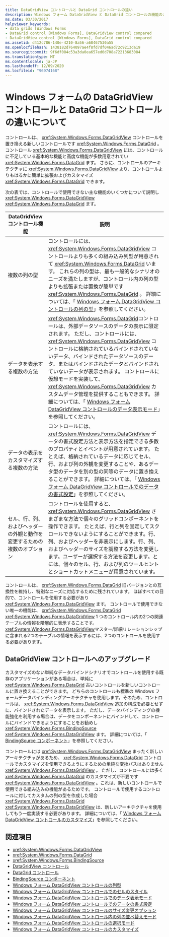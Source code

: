 ```yaml
---
title: DataGridView コントロールと DataGrid コントロールの違い
description: Windows フォーム DataGridView と DataGrid コントロールの機能のさまざまな相違点と、アーキテクチャの違いについて説明します。
ms.date: 03/30/2017
helpviewer_keywords:
- data grids [Windows Forms
- DataGrid control [Windows Forms], DataGridView control compared
- DataGridView control [Windows Forms], DataGrid control compared
ms.assetid: d412c786-140e-4210-8a56-a68467530a55
ms.openlocfilehash: 1438182d764097ae4f8fd7df046ad72c9213da19
ms.sourcegitcommit: 9f6df084c53a3da0ea657ed0d708a72213683084
ms.translationtype: MT
ms.contentlocale: ja-JP
ms.lasthandoff: 12/09/2020
ms.locfileid: "96974168"
---
```

# <a name="differences-between-the-windows-forms-datagridview-and-datagrid-controls"></a>Windows フォームの DataGridView コントロールと DataGrid コントロールの違いについて
コントロールは、 <xref:System.Windows.Forms.DataGridView> コントロールを置き換える新しいコントロールです <xref:System.Windows.Forms.DataGrid> 。 コントロール <xref:System.Windows.Forms.DataGridView> には、コントロールに不足している基本的な機能と高度な機能が多数用意されてい <xref:System.Windows.Forms.DataGrid> ます。 さらに、コントロールのアーキテクチャに <xref:System.Windows.Forms.DataGridView> より、コントロールよりもはるかに簡単に拡張およびカスタマイズ <xref:System.Windows.Forms.DataGrid> できます。  
  
 次の表では、コントロールで使用できない主な機能のいくつかについて説明し <xref:System.Windows.Forms.DataGridView> <xref:System.Windows.Forms.DataGrid> ます。  
  
|DataGridView コントロール機能|説明|  
|----------------------------------|-----------------|  
|複数の列の型|コントロールには、 <xref:System.Windows.Forms.DataGridView> コントロールよりも多くの組み込み列型が用意されて <xref:System.Windows.Forms.DataGrid> います。 これらの列の型は、最も一般的なシナリオのニーズを満たしますが、コントロール内の列の型よりも拡張または置換が簡単です <xref:System.Windows.Forms.DataGrid> 。 詳細については、「 [Windows フォーム DataGridView コントロールの列の型](column-types-in-the-windows-forms-datagridview-control.md)」を参照してください。|  
|データを表示する複数の方法|<xref:System.Windows.Forms.DataGrid>コントロールは、外部データソースのデータの表示に限定されます。 ただし、コントロールには、 <xref:System.Windows.Forms.DataGridView> コントロールに格納されているバインドされていないデータ、バインドされたデータソースのデータ、またはバインドされたデータとバインドされていないデータが表示されます。 コントロールに仮想モードを実装して、 <xref:System.Windows.Forms.DataGridView> カスタムデータ管理を提供することもできます。 詳細については、「 [Windows フォーム DataGridView コントロールのデータ表示モード](data-display-modes-in-the-windows-forms-datagridview-control.md)」を参照してください。|  
|データの表示をカスタマイズする複数の方法|コントロールには、 <xref:System.Windows.Forms.DataGridView> データの書式設定方法と表示方法を指定できる多数のプロパティとイベントが用意されています。 たとえば、格納されているデータに応じてセル、行、および列の外観を変更することや、あるデータ型のデータを別の型の同等のデータに置き換えることができます。 詳細については、「 [Windows フォーム DataGridView コントロールでのデータの書式設定](data-formatting-in-the-windows-forms-datagridview-control.md)」を参照してください。|  
|セル、行、列、およびヘッダーの外観と動作を変更するための複数のオプション|コントロールを使用すると、 <xref:System.Windows.Forms.DataGridView> さまざまな方法で個々のグリッドコンポーネントを操作できます。 たとえば、行と列を固定してスクロールできないようにすることができます。行、列、およびヘッダーを非表示にします。行、列、およびヘッダーのサイズを調整する方法を変更します。ユーザーが選択する方法を変更します。とには、個々のセル、行、および列のツールヒントとショートカットメニューが用意されています。|  
  
 コントロールは、 <xref:System.Windows.Forms.DataGrid> 旧バージョンとの互換性を維持し、特別なニーズに対応するために残されています。 ほぼすべての目的で、コントロールを使用する必要があり <xref:System.Windows.Forms.DataGridView> ます。 コントロールで使用できない唯一の機能は、 <xref:System.Windows.Forms.DataGrid> <xref:System.Windows.Forms.DataGridView> 1 つのコントロール内の2つの関連テーブルの情報を階層的に表示することです。 <xref:System.Windows.Forms.DataGridView>マスター/詳細リレーションシップに含まれる2つのテーブルの情報を表示するには、2つのコントロールを使用する必要があります。  
  
## <a name="upgrading-to-the-datagridview-control"></a>DataGridView コントロールへのアップグレード  
 カスタマイズのない単純なデータバインドシナリオでコントロールを使用する既存のアプリケーションがある場合は、単純に <xref:System.Windows.Forms.DataGrid> 古いコントロールを新しいコントロールに置き換えることができます。 どちらのコントロールも標準の Windows フォームデータバインディングアーキテクチャを使用します。そのため、コントロールは、 <xref:System.Windows.Forms.DataGridView> 追加の構成を必要とせずに、バインドされたデータを表示します。 ただし、データバインディングの機能強化を利用する場合は、データをコンポーネントにバインドして、コントロールにバインドできるようにすることをお勧めし <xref:System.Windows.Forms.BindingSource> <xref:System.Windows.Forms.DataGridView> ます。 詳細については、「 [BindingSource コンポーネント](bindingsource-component.md)」を参照してください。  
  
 コントロールには <xref:System.Windows.Forms.DataGridView> まったく新しいアーキテクチャがあるため、 <xref:System.Windows.Forms.DataGrid> コントロールでカスタマイズを使用できるようにするための単純な変換パスはありません <xref:System.Windows.Forms.DataGridView> 。 ただし、コントロールには多く <xref:System.Windows.Forms.DataGrid> のカスタマイズが不要です <xref:System.Windows.Forms.DataGridView> 。これは、新しいコントロールで使用できる組み込みの機能があるためです。 コントロールで使用するコントロールに対してカスタムの列の型を作成した場合 <xref:System.Windows.Forms.DataGrid> <xref:System.Windows.Forms.DataGridView> は、新しいアーキテクチャを使用してもう一度実装する必要があります。 詳細については、「 [Windows フォーム DataGridView コントロールのカスタマイズ](customizing-the-windows-forms-datagridview-control.md)」を参照してください。  
  
## <a name="see-also"></a>関連項目

- <xref:System.Windows.Forms.DataGridView>
- <xref:System.Windows.Forms.DataGrid>
- <xref:System.Windows.Forms.BindingSource>
- [DataGridView コントロール](datagridview-control-windows-forms.md)
- [DataGrid コントロール](datagrid-control-windows-forms.md)
- [BindingSource コンポーネント](bindingsource-component.md)
- [Windows フォーム DataGridView コントロールの列型](column-types-in-the-windows-forms-datagridview-control.md)
- [Windows フォーム DataGridView コントロールでのセルのスタイル](cell-styles-in-the-windows-forms-datagridview-control.md)
- [Windows フォーム DataGridView コントロールでのデータ表示モード](data-display-modes-in-the-windows-forms-datagridview-control.md)
- [Windows フォーム DataGridView コントロールでのデータの書式設定](data-formatting-in-the-windows-forms-datagridview-control.md)
- [Windows フォーム DataGridView コントロールのサイズ変更オプション](sizing-options-in-the-windows-forms-datagridview-control.md)
- [Windows フォーム DataGridView コントロール内の列の並べ替えモード](column-sort-modes-in-the-windows-forms-datagridview-control.md)
- [Windows フォーム DataGridView コントロールの選択モード](selection-modes-in-the-windows-forms-datagridview-control.md)
- [Windows フォーム DataGridView コントロールのカスタマイズ](customizing-the-windows-forms-datagridview-control.md)
